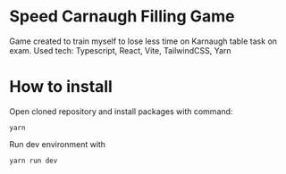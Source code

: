 # Speed Carnaugh Filling Game

Game created to train myself to lose less time on Karnaugh table task on exam.
Used tech: Typescript, React, Vite, TailwindCSS, Yarn

# How to install

Open cloned repository and install packages with command:

```
yarn
```

Run dev environment with

```
yarn run dev
```
